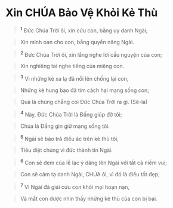 

# Xin CHÚA Bảo Vệ Khỏi Kẻ Thù

> <sup><b>1</b></sup> Đức Chúa Trời ôi, xin cứu con, bằng uy danh Ngài;
>


> Xin minh oan cho con, bằng quyền năng Ngài.
>


> <sup><b>2</b></sup> Đức Chúa Trời ôi, xin lắng nghe lời cầu nguyện của con;
>


> Xin nghiêng tai nghe tiếng của miệng con.
>


> <sup><b>3</b></sup> Vì những kẻ xa lạ đã nổi lên chống lại con,
>


> Những kẻ hung bạo đã tìm cách hại mạng sống con;
>


> Quả là chúng chẳng coi Đức Chúa Trời ra gì. (Sê-la)
>


> <sup><b>4</b></sup> Này, Đức Chúa Trời là Đấng giúp đỡ tôi;
>


> Chúa là Đấng gìn giữ mạng sống tôi.
>


> <sup><b>5</b></sup> Ngài sẽ báo trả điều ác trên kẻ thù tôi,
>


> Tiêu diệt chúng vì đức thành tín Ngài.
>


> <sup><b>6</b></sup> Con sẽ đem của lễ lạc ý dâng lên Ngài với tất cả niềm vui;
>


> Con sẽ cảm tạ danh Ngài, CHÚA ôi, vì đó là điều tốt đẹp,
>


> <sup><b>7</b></sup> Vì Ngài đã giải cứu con khỏi mọi hoạn nạn,
>


> Và mắt con được nhìn thấy những kẻ thù của con bị bại.
>

